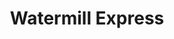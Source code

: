 ---
title: "Watermill Express"
url: /amarillo/watermill-express-east-amarillo-boulevard/
shop: water
---